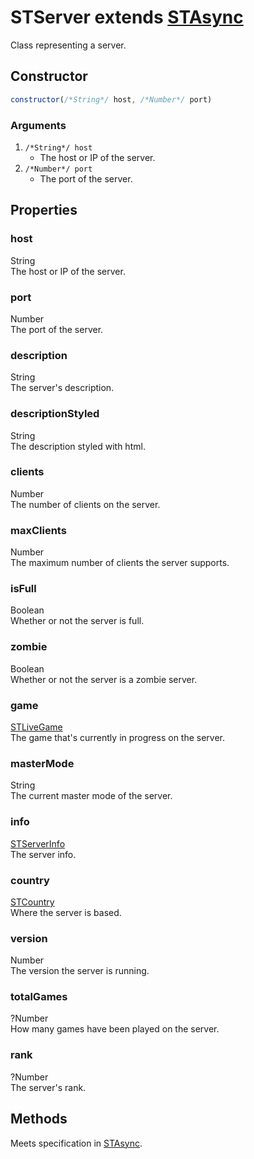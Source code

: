 # STServer extends [STAsync](async.md)
Class representing a server.

## Constructor
```js
constructor(/*String*/ host, /*Number*/ port)
```
### Arguments
1. `/*String*/ host`
	* The host or IP of the server.
2. `/*Number*/ port`
	* The port of the server.

## Properties
### host
String<br/>
The host or IP of the server.
### port
Number<br/>
The port of the server.
### description
String<br/>
The server's description.
### descriptionStyled
String<br/>
The description styled with html.
### clients
Number<br/>
The number of clients on the server.
### maxClients
Number<br/>
The maximum number of clients the server supports.
### isFull
Boolean<br/>
Whether or not the server is full.
### zombie
Boolean<br/>
Whether or not the server is a zombie server.
### game
[STLiveGame](../struct/livegame.md)<br/>
The game that's currently in progress on the server.
### masterMode
String<br/>
The current master mode of the server.
### info
[STServerInfo](../struct/serverinfo.md)<br/>
The server info.
### country
[STCountry](../struct/country.md)<br/>
Where the server is based.
### version
Number<br/>
The version the server is running.
### totalGames
?Number<br/>
How many games have been played on the server.
### rank
?Number<br/>
The server's rank.

## Methods
Meets specification in [STAsync](async.md).
